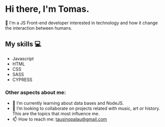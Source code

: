 # Hi there, I'm Tomas.

:boy: I'm a JS Front-end developer interested in technology and how it change the interaction between humans.

## My skills :computer:

- Javascript
- HTML
- CSS
- SASS
- CYPRESS 

### Other aspects about me:

- 🌱 I’m currently learning about data bases and NodeJS.
- 💞️ I’m looking to collaborate on projects related with music, art or history. This are the topics that most influence me.
- 📫 How to reach me: tausinopalau@gmail.com

